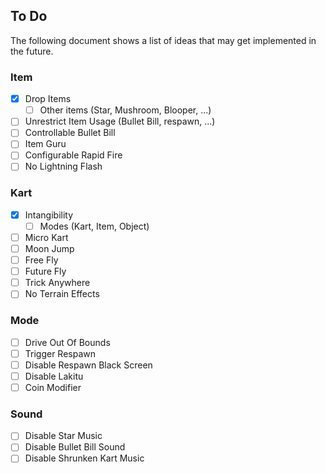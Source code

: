 ## To Do
The following document shows a list of ideas that may get implemented in the future.

### Item
- [x] Drop Items
	- [ ] Other items (Star, Mushroom, Blooper, ...)
- [ ] Unrestrict Item Usage (Bullet Bill, respawn, ...)
- [ ] Controllable Bullet Bill
- [ ] Item Guru
- [ ] Configurable Rapid Fire
- [ ] No Lightning Flash

### Kart
- [x] Intangibility
	- [ ] Modes (Kart, Item, Object)
- [ ] Micro Kart
- [ ] Moon Jump
- [ ] Free Fly
- [ ] Future Fly
- [ ] Trick Anywhere
- [ ] No Terrain Effects

### Mode
- [ ] Drive Out Of Bounds
- [ ] Trigger Respawn
- [ ] Disable Respawn Black Screen
- [ ] Disable Lakitu
- [ ] Coin Modifier

### Sound
- [ ] Disable Star Music
- [ ] Disable Bullet Bill Sound
- [ ] Disable Shrunken Kart Music